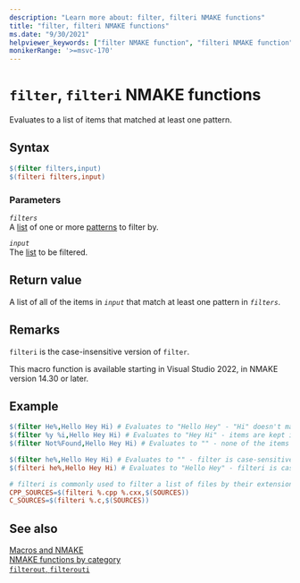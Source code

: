 ```yaml
---
description: "Learn more about: filter, filteri NMAKE functions"
title: "filter, filteri NMAKE functions"
ms.date: "9/30/2021"
helpviewer_keywords: ["filter NMAKE function", "filteri NMAKE function", "NMAKE function, filter", "NMAKE function, filteri"]
monikerRange: '>=msvc-170'
---
```

# `filter`, `filteri` NMAKE functions

Evaluates to a list of items that matched at least one pattern.

## Syntax

```makefile
$(filter filters,input)
$(filteri filters,input)
```

### Parameters

*`filters`*\
A [list](using-an-nmake-macro.md#function-list-syntax) of one or more [patterns](using-an-nmake-macro.md#function-pattern-syntax) to filter by.

*`input`*\
The [list](using-an-nmake-macro.md#function-list-syntax) to be filtered.

## Return value

A list of all of the items in *`input`* that match at least one pattern in *`filters`*.

## Remarks

`filteri` is the case-insensitive version of `filter`.

This macro function is available starting in Visual Studio 2022, in NMAKE version 14.30 or later.

## Example

```makefile
$(filter He%,Hello Hey Hi) # Evaluates to "Hello Hey" - "Hi" doesn't match the filter
$(filter %y %i,Hello Hey Hi) # Evaluates to "Hey Hi" - items are kept if they match any filter, "Hello" is dropped as it doesn't match any
$(filter Not%Found,Hello Hey Hi) # Evaluates to "" - none of the items match any filters

$(filter he%,Hello Hey Hi) # Evaluates to "" - filter is case-sensitive
$(filteri he%,Hello Hey Hi) # Evaluates to "Hello Hey" - filteri is case-insensitive

# filteri is commonly used to filter a list of files by their extensions
CPP_SOURCES=$(filteri %.cpp %.cxx,$(SOURCES))
C_SOURCES=$(filteri %.c,$(SOURCES))
```

## See also

[Macros and NMAKE](macros-and-nmake.md)\
[NMAKE functions by category](using-an-nmake-macro.md#functions-by-category)\
[`filterout`, `filterouti`](nmake-function-filterout.md)
